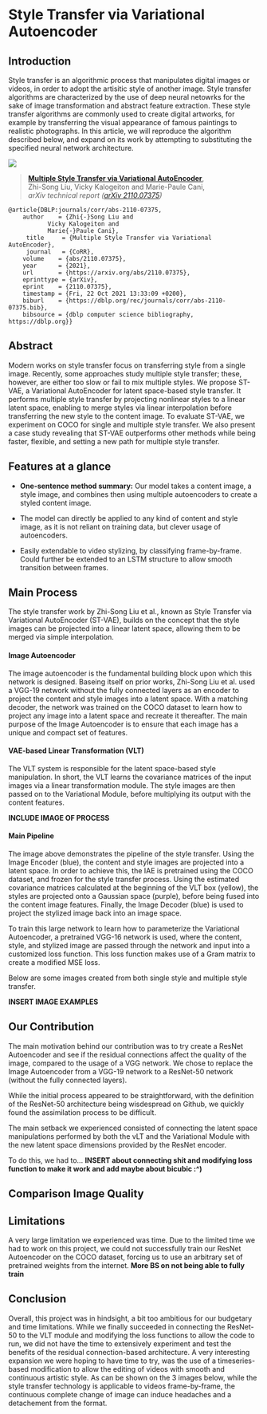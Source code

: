 # Style Transfer via Variational Autoencoder

## Introduction
Style transfer is an algorithmic process that manipulates digital images or videos, in order to adopt the artisitic style of another image. Style transfer algorithms are characterized by the use of deep neural netowrks for the sake of image transformation and abstract feature extraction. These style transfer algorithms are commonly used to create digital artworks, for example by transferring the visual appearance of famous paintings to realistic photographs. In this article, we will reproduce the algorithm described below, and expand on its work by attempting to substituting the specified neural network architecture.

![](readme/fig2.png)
> [**Multiple Style Transfer via Variational AutoEncoder**](https://arxiv.org/abs/2110.07375),            
> Zhi-Song Liu, Vicky Kalogeiton and Marie-Paule Cani,        
> *arXiv technical report ([arXiv 2110.07375](https://arxiv.org/abs/2110.07375))*  


    @article{DBLP:journals/corr/abs-2110-07375,
        author    = {Zhi{-}Song Liu and
               Vicky Kalogeiton and
               Marie{-}Paule Cani},
         title     = {Multiple Style Transfer via Variational AutoEncoder},
         journal   = {CoRR},
        volume    = {abs/2110.07375},
        year      = {2021},
        url       = {https://arxiv.org/abs/2110.07375},
        eprinttype = {arXiv},
        eprint    = {2110.07375},
        timestamp = {Fri, 22 Oct 2021 13:33:09 +0200},
        biburl    = {https://dblp.org/rec/journals/corr/abs-2110-07375.bib},
        bibsource = {dblp computer science bibliography, https://dblp.org}}


## Abstract

Modern works on style transfer focus on transferring style from a single image. Recently, some approaches study multiple style transfer; these, however, are either too slow or fail to mix multiple styles. We propose ST-VAE, a Variational AutoEncoder for latent space-based style transfer. It performs multiple style transfer by projecting nonlinear styles to a linear latent space, enabling to merge styles via linear interpolation before transferring the new style to the content image. To evaluate ST-VAE, we experiment on COCO for single and multiple style transfer. We also present a case study revealing that ST-VAE outperforms other methods while being faster, flexible, and setting a new path for multiple style transfer.



## Features at a glance

- **One-sentence method summary:** Our model takes a content image, a style image, and combines then using multiple autoencoders to create a styled content image.

- The model can directly be applied to any kind of content and style image, as it is not reliant on training data, but clever usage of autoencoders.

- Easily extendable to video stylizing, by classifying frame-by-frame. Could further be extended to an LSTM structure to allow smooth transition between frames.

## Main Process

The style transfer work by Zhi-Song Liu et al., known as Style Transfer via Variational AutoEncoder (ST-VAE), builds on the concept that the style images can be projected into a linear latent space, allowing them to be merged via simple interpolation.

#### Image Autoencoder
The image autoencoder is the fundamental building block upon which this network is designed. Baseing itself on prior works, Zhi-Song Liu et al. used a VGG-19 network without the fully connected layers as an encoder to project the content and style images into a latent space. With a matching decoder, the network was trained on the COCO dataset to learn how to project any image into a latent space and recreate it thereafter. 
The main purpose of the Image Autoencoder is to ensure that each image has a unique and compact set of features.

#### VAE-based Linear Transformation (VLT)
The VLT system is responsible for the latent space-based style manipulation. In short, the VLT learns the covariance matrices of the input images via a linear transformation module. The style images are then passed on to the Variational Module, before multiplying its output with the content features.

**INCLUDE IMAGE OF PROCESS**

#### Main Pipeline

The image above demonstrates the pipeline of the style transfer. Using the Image Encoder (blue), the content and style images are projected into a latent space. In order to achieve this, the IAE is pretrained using the COCO dataset, and frozen for the style transfer process.
Using the estimated covariance matrices calculated at the beginning of the VLT box (yellow), the styles are projected onto a Gaussian space (purple), before being fused into the content image features.
Finally, the Image Decoder (blue) is used to project the stylized image back into an image space.

To train this large network to learn how to parameterize the Variational Autoencoder, a pretrained VGG-16 network is used, where the content, style, and stylized image are passed through the network and input into a customized loss function. This loss function makes use of a Gram matrix to create a modified MSE loss.

Below are some images created from both single style and multiple style transfer.

**INSERT IMAGE EXAMPLES**

## Our Contribution
The main motivation behind our contribution was to try create a ResNet Autoencoder and see if the residual connections affect the quality of the image, compared to the usage of a VGG network. We chose to replace the Image Autoencoder from a VGG-19 network to a ResNet-50 network (without the fully connected layers). 

While the initial process appeared to be straightforward, with the definition of the ResNet-50 architecture being wisdespread on Github, we quickly found the assimilation process to be difficult.

The main setback we experienced consisted of connecting the latent space manipulations performed by both the vLT and the Variational Module with the new latent space dimensions provided by the ResNet encoder.

To do this, we had to... **INSERT about connecting shit and modifying loss function to make it work and add maybe about bicubic :^)**

## Comparison Image Quality

## Limitations
A very large limitation we experienced was time. Due to the limited time we had to work on this project, we could not successfully train our ResNet Autoencoder on the COCO dataset, forcing us to use an arbitrary set of pretrained weights from the internet. **More BS on not being able to fully train**


## Conclusion
Overall, this project was in hindsight, a bit too ambitious for our budgetary and time limitations. While we finally succeeded in connecting the ResNet-50 to the VLT module and modifying the loss functions to allow the code to run, we did not have the time to extensively experiment and test the benefits of the residual connection-based architecture.
A very interesting expansion we were hoping to have time to try, was the use of a timeseries-based modification to allow the editing of videos with smooth and continuous artistic style. As can be shown on the 3 images below, while the style transfer technology is applicable to videos frame-by-frame, the continuous complete change of image can induce headaches and a detachement from the format.
